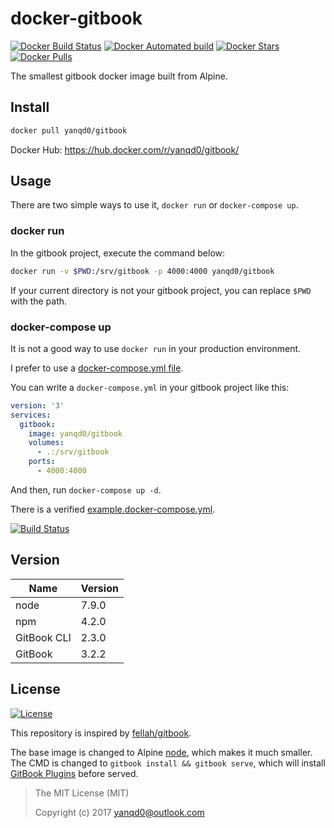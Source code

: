 # docker-gitbook

[![Docker Build Status](https://img.shields.io/docker/build/yanqd0/gitbook.svg)](https://hub.docker.com/r/yanqd0/gitbook/builds/)
[![Docker Automated build](https://img.shields.io/docker/automated/yanqd0/gitbook.svg)](https://hub.docker.com/r/yanqd0/gitbook/builds/)
[![Docker Stars](https://img.shields.io/docker/stars/yanqd0/gitbook.svg)](https://hub.docker.com/r/yanqd0/gitbook/)
[![Docker Pulls](https://img.shields.io/docker/pulls/yanqd0/gitbook.svg)](https://hub.docker.com/r/yanqd0/gitbook/)

The smallest gitbook docker image built from Alpine.

## Install

```sh
docker pull yanqd0/gitbook
```

Docker Hub: <https://hub.docker.com/r/yanqd0/gitbook/>

## Usage

There are two simple ways to use it, `docker run` or `docker-compose up`.

### docker run

In the gitbook project, execute the command below:

```sh
docker run -v $PWD:/srv/gitbook -p 4000:4000 yanqd0/gitbook
```

If your current directory is not your gitbook project, you can replace `$PWD` with the path.

### docker-compose up

It is not a good way to use `docker run` in your production environment.

I prefer to use a [docker-compose.yml file].

You can write a `docker-compose.yml` in your gitbook project like this:

```yaml
version: '3'
services:
  gitbook:
    image: yanqd0/gitbook
    volumes:
      - .:/srv/gitbook
    ports:
      - 4000:4000
```

And then, run `docker-compose up -d`.

There is a verified [example.docker-compose.yml].

[![Build Status](https://travis-ci.org/yanqd0/docker-gitbook.svg?branch=master)](https://travis-ci.org/yanqd0/docker-gitbook)

[docker-compose.yml file]:https://docs.docker.com/compose/compose-file/
[example.docker-compose.yml]:https://github.com/yanqd0/docker-gitbook/blob/master/example.docker-compose.yml

## Version

| Name        | Version |
| ----        | ------- |
| node        | 7.9.0   |
| npm         | 4.2.0   |
| GitBook CLI | 2.3.0   |
| GitBook     | 3.2.2   |

## License

[![License](https://img.shields.io/github/license/yanqd0/docker-gitbook.svg)](https://github.com/yanqd0/docker-gitbook/blob/master/LICENSE)

This repository is inspired by [fellah/gitbook].

The base image is changed to Alpine [node], which makes it much smaller.
The CMD is changed to `gitbook install && gitbook serve`, which will install [GitBook Plugins] before served.

> The MIT License (MIT)
>
> Copyright (c) 2017 yanqd0@outlook.com

[fellah/gitbook]:https://hub.docker.com/r/fellah/gitbook/~/dockerfile/
[node]:https://hub.docker.com/_/node/
[GitBook Plugins]:https://plugins.gitbook.com/
